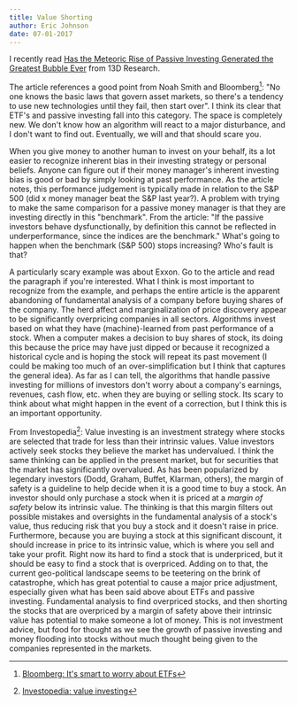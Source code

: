 ```yaml
---
title: Value Shorting
author: Eric Johnson
date: 07-01-2017
---
```


I recently read [Has the Meteoric Rise of Passive Investing Generated the Greatest Bubble Ever](https://latest.13d.com/has-the-meteoric-rise-of-passive-investing-generated-the-greatest-bubble-ever-257200fe5caf) from 13D Research.

The article references a good point from Noah Smith and Bloomberg[^1]: "No one knows the basic laws that govern asset markets, so there's a tendency to use new technologies until they fail, then start over". I think its clear that ETF's and passive investing fall into this category. The space is completely new. We don't know how an algorithm will react to a major disturbance, and I don't want to find out. Eventually, we will and that should scare you.

When you give money to another human to invest on your behalf, its a lot easier to recognize inherent bias in their investing strategy or personal beliefs. Anyone can figure out if their money manager's inherent investing bias is good or bad by simply looking at past performance. As the article notes, this performance judgement is typically made in relation to the S&P 500 (did x money manager beat the S&P last year?). A problem with trying to make the same comparison for a passive money manager is that they are investing directly in this "benchmark". From the article: "If the passive investors behave dysfunctionally, by definition this cannot be reflected in underperformance, since the indices are the benchmark." What's going to happen when the benchmark (S&P 500) stops increasing? Who's fault is that?

A particularly scary example was about Exxon. Go to the article and read the paragraph if you're interested. What I think is most important to recognize from the example, and perhaps the entire article is the apparent abandoning of fundamental analysis of a company before buying shares of the company. The herd affect and marginalization of price discovery appear to be significantly overpricing companies in all sectors. Algorithms invest based on what they have (machine)-learned from past performance of a stock. When a computer makes a decision to buy shares of stock, its doing this because the price may have just dipped or because it recognized a historical cycle and is hoping the stock will repeat its past movement (I could be making too much of an over-simplification but I think that captures the general idea). As far as I can tell, the algorithms that handle passive investing for millions of investors don't worry about a company's earnings, revenues, cash flow, etc. when they are buying or selling stock. Its scary to think about what might happen in the event of a correction, but I think this is an important opportunity.

From Investopedia[^2]: Value investing is an investment strategy where stocks are selected that trade for less than their intrinsic values. Value investors actively seek stocks they believe the market has undervalued. I think the same thinking can be applied in the present market, but for securities that the market has significantly overvalued. As has been popularized by legendary investors (Dodd, Graham, Buffet, Klarman, others), the margin of safety is a guideline to help decide when it is a good time to buy a stock. An investor should only purchase a stock when it is priced at a *margin of safety* below its intrinsic value. The thinking is that this margin filters out possible mistakes and oversights in the fundamental analysis of a stock's value, thus reducing risk that you buy a stock and it doesn't raise in price. Furthermore, because you are buying a stock at this significant discount, it should increase in price to its intrinsic value, which is where you sell and take your profit. Right now its hard to find a stock that is underpriced, but it should be easy to find a stock that is overpriced. Adding on to that, the current geo-political landscape seems to be teetering on the brink of catastrophe, which has great potential to cause a major price adjustment, especially given what has been said above about ETFs and passive investing. Fundamental analysis to find overpriced stocks, and then shorting the stocks that are overpriced by a margin of safety above their intrinsic value has potential to make someone a lot of money. This is not investment advice, but food for thought as we see the growth of passive investing and money flooding into stocks without much thought being given to the companies represented in the markets. 

[^1]: [Bloomberg: It's smart to worry about ETFs](https://www.bloomberg.com/view/articles/2017-06-05/it-s-smart-to-worry-about-etfs)
[^2]: [Investopedia: value investing](http://www.investopedia.com/terms/v/valueinvesting.asp)
